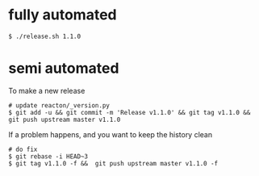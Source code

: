 
# fully automated

    $ ./release.sh 1.1.0

# semi automated
To make a new release
```
# update reacton/_version.py
$ git add -u && git commit -m 'Release v1.1.0' && git tag v1.1.0 && git push upstream master v1.1.0
```


If a problem happens, and you want to keep the history clean
```
# do fix
$ git rebase -i HEAD~3
$ git tag v1.1.0 -f &&  git push upstream master v1.1.0 -f
```
